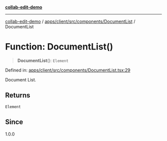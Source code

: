 [**collab-edit-demo**](../../../../../../README.md)

***

[collab-edit-demo](../../../../../../README.md) / [apps/client/src/components/DocumentList](../README.md) / DocumentList

# Function: DocumentList()

> **DocumentList**(): `Element`

Defined in: [apps/client/src/components/DocumentList.tsx:29](https://github.com/austyle-io/pub-sub-demo/blob/00b2f1e9b947d5e964db5c3be9502513c4374263/apps/client/src/components/DocumentList.tsx#L29)

Document List.

## Returns

`Element`

## Since

1.0.0
